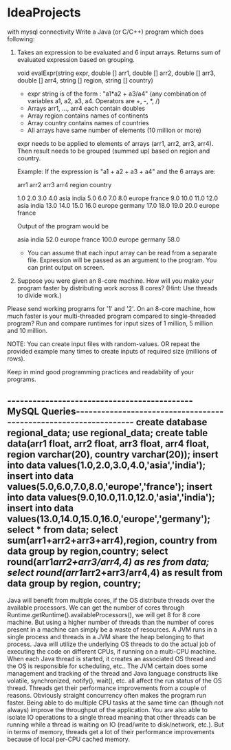 # IdeaProjects
with mysql connectivity
Write a Java (or C/C++) program which does following:

1. Takes an expression to be evaluated and 6 input arrays. Returns sum of evaluated expression 
    based on grouping.

    void evalExpr(string expr, double [] arr1, double [] arr2, double [] arr3, double [] arr4, string [] region, string [] country)

    - expr string is of the form : "a1*a2 + a3/a4" (any combination of variables a1, a2, a3, a4. Operators are +, -, *, /)
    - Arrays arr1, ..., arr4 each contain doubles
    - Array region contains names of continents
    - Array country contains names of countries
    - All arrays have same number of elements (10 million or more)

    expr needs to be applied to elements of arrays (arr1, arr2, arr3, arr4). Then result needs 
    to be grouped (summed up) based on region and country.

    Example: If the expression is "a1 + a2 + a3 + a4" and the 6 arrays are:

    arr1           arr2            arr3            arr4         region        country

    1.0            2.0              3.0             4.0          asia            india
    5.0            6.0              7.0             8.0          europe       france
    9.0           10.0            11.0            12.0         asia           india
    13.0         14.0             15.0           16.0        europe       germany
    17.0          18.0            19.0           20.0        europe       france

    Output of the program would be

    asia       india        52.0
    europe  france      100.0
    europe  germany   58.0

    - You can assume that each input array can be read from a separate file. Expression 
      will be passed as an argument to the program. You can print output on screen.

2. Suppose you were given an 8-core machine. How will you make your program
    faster by distributing work across 8 cores? (Hint: Use threads to divide work.)



Please send working programs for '1' and '2'. On an 8-core machine, how much faster 
is your multi-threaded program compared to single-threaded program? Run and compare 
runtimes for input sizes of 1 million, 5 million and 10 million. 

NOTE: You can create input files with random-values. OR repeat the provided example 
            many times to create inputs of required size (millions of rows).

Keep in mind good programming practices and readability of your programs.


--------------------------------------------MySQL Queries-----------------------------------------------------------------
create database regional_data;
use regional_data;
create table data(arr1 float, arr2 float, arr3 float, arr4 float, region varchar(20), country varchar(20));
insert into data values(1.0,2.0,3.0,4.0,'asia','india');
insert into data values(5.0,6.0,7.0,8.0,'europe','france');
insert into data values(9.0,10.0,11.0,12.0,'asia','india');
insert into data values(13.0,14.0,15.0,16.0,'europe','germany');
select * from data;
select sum(arr1+arr2+arr3+arr4),region, country from data group by region,country;
select round(arr1*arr2+arr3/arr4,4) as res from data;
select round(arr1*arr2+arr3/arr4,4) as result from data group by region, country;
---------------------------------------------------------------------------------------------------------------------------
Java will benefit from multiple cores, if the OS distribute threads over the available processors. 
We can get the number of cores through Runtime.getRuntime().availableProcessors(), we will get 8 for 8 core machine.
But using a higher number of threads than the number of cores present in a machine can simply be a waste of resources.
A JVM runs in a single process and threads in a JVM share the heap belonging to that process.
Java will utilize the underlying OS threads to do the actual job of executing the code on different CPUs, if running on a multi-CPU machine. 
When each Java thread is started, it creates an associated OS thread and the OS is responsible for scheduling, etc.. 
The JVM certain does some management and tracking of the thread and Java language constructs like volatile, synchronized, notify(), wait(), etc. all affect the run status of the OS thread.
Threads get their performance improvements from a couple of reasons. Obviously straight concurrency often makes the program run faster. 
Being able to do multiple CPU tasks at the same time can (though not always) improve the throughput of the application. 
You are also able to isolate IO operations to a single thread meaning that other threads can be running while a thread is waiting on IO (read/write to disk/network, etc.).
But in terms of memory, threads get a lot of their performance improvements because of local per-CPU cached memory.
